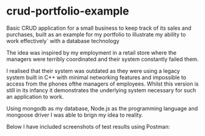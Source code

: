 # crud-portfolio-example
Basic CRUD application for a small business to keep track of its sales and purchases, built as an example for my portfolio to illustrate my ability to work effectively` with a database technology

The idea was inspired by my employment in a retail store where the managers were terribly coordinated and their system constantly failed them.

I realised that their system was outdated as they were using a legacy system built in C++ with minimal networking features and impossible to access from the phones ofthe managers of employees. Whilst this version is still in its infancy it demonstrates the underlying system necessary for such an application to work.

Using mongodb as my database, Node.js as the programming language and mongoose driver I was able to brign my idea to reality.

Below I have included screenshots of test results using Postman:

